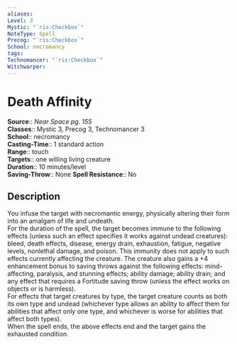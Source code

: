 ```yaml
---
aliases: 
Level: 3
Mystic: "`ris:Checkbox`"
NoteType: Spell
Precog: "`ris:Checkbox`"
School: necromancy 
tags: 
Technomancer: "`ris:Checkbox`"
Witchwarper: 
---
```


# Death Affinity

**Source**:: _Near Space pg. 155_  
**Classes**:: Mystic 3, Precog 3, Technomancer 3  
**School**:: necromancy  
**Casting-Time**:: 1 standard action  
**Range**:: touch  
**Targets**:: one willing living creature  
**Duration**:: 10 minutes/level  
**Saving-Throw**:: None
**Spell Resistance**:: No

## Description

You infuse the target with necromantic energy, physically altering their form into an amalgam of life and undeath.  
For the duration of the spell, the target becomes immune to the following effects (unless such an effect specifies it works against undead creatures): bleed, death effects, disease, energy drain, exhaustion, fatigue, negative levels, nonlethal damage, and poison. This immunity does not apply to such effects currently affecting the creature. The creature also gains a +4 enhancement bonus to saving throws against the following effects: mind-affecting, paralysis, and stunning effects; ability damage; ability drain; and any effect that requires a Fortitude saving throw (unless the effect works on objects or is harmless).  
For effects that target creatures by type, the target creature counts as both its own type and undead (whichever type allows an ability to affect them for abilities that affect only one type, and whichever is worse for abilities that affect both types).  
When the spell ends, the above effects end and the target gains the exhausted condition.
